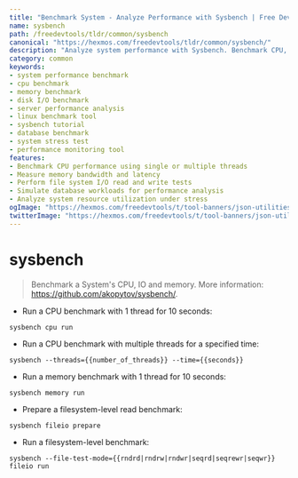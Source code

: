 ```yaml
---
title: "Benchmark System - Analyze Performance with Sysbench | Free DevTools"
name: sysbench
path: /freedevtools/tldr/common/sysbench
canonical: "https://hexmos.com/freedevtools/tldr/common/sysbench/"
description: "Analyze system performance with Sysbench. Benchmark CPU, memory, and I/O. Free online tool, no registration required."
category: common
keywords:
- system performance benchmark
- cpu benchmark
- memory benchmark
- disk I/O benchmark
- server performance analysis
- linux benchmark tool
- sysbench tutorial
- database benchmark
- system stress test
- performance monitoring tool
features:
- Benchmark CPU performance using single or multiple threads
- Measure memory bandwidth and latency
- Perform file system I/O read and write tests
- Simulate database workloads for performance analysis
- Analyze system resource utilization under stress
ogImage: "https://hexmos.com/freedevtools/t/tool-banners/json-utilities-banner.png"
twitterImage: "https://hexmos.com/freedevtools/t/tool-banners/json-utilities-banner.png"
---
```


# sysbench

> Benchmark a System's CPU, IO and memory.
> More information: <https://github.com/akopytov/sysbench/>.

- Run a CPU benchmark with 1 thread for 10 seconds:

`sysbench cpu run`

- Run a CPU benchmark with multiple threads for a specified time:

`sysbench --threads={{number_of_threads}} --time={{seconds}}`

- Run a memory benchmark with 1 thread for 10 seconds:

`sysbench memory run`

- Prepare a filesystem-level read benchmark:

`sysbench fileio prepare`

- Run a filesystem-level benchmark:

`sysbench --file-test-mode={{rndrd|rndrw|rndwr|seqrd|seqrewr|seqwr}} fileio run`
